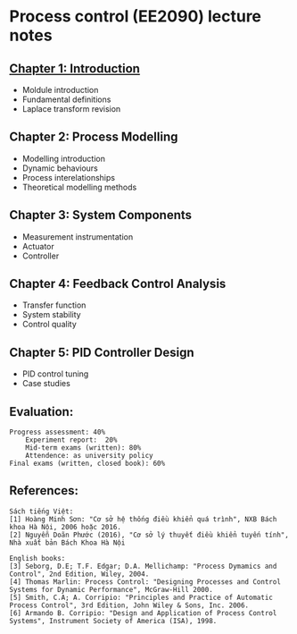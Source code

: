 # Process control (EE2090) lecture notes

## [Chapter 1: Introduction](https://github.com/hoangducchinh/process_control_lectures/blob/master/C1_Introduction.pdf)
* Moldule introduction
* Fundamental definitions
* Laplace transform revision

## Chapter 2: Process Modelling
* Modelling introduction
* Dynamic behaviours
* Process interelationships
* Theoretical modelling methods

## Chapter 3: System Components
* Measurement instrumentation
* Actuator
* Controller

## Chapter 4: Feedback Control Analysis
* Transfer function
* System stability
* Control quality

## Chapter 5: PID Controller Design
* PID control tuning
* Case studies

## Evaluation:
    Progress assessment: 40% 
        Experiment report:	20%
        Mid-term exams (written): 80%
        Attendence: as university policy
    Final exams (written, closed book): 60%

## References:
    Sách tiếng Việt:
    [1] Hoàng Minh Sơn: "Cơ sở hệ thống điều khiển quá trình", NXB Bách khoa Hà Nội, 2006 hoặc 2016.
    [2] Nguyễn Doãn Phước (2016), "Cơ sở lý thuyết điều khiển tuyến tính", Nhà xuất bản Bách Khoa Hà Nội

    English books:
    [3] Seborg, D.E; T.F. Edgar; D.A. Mellichamp: "Process Dymamics and Control", 2nd Edition, Wiley, 2004.
    [4] Thomas Marlin: Process Control: "Designing Processes and Control Systems for Dynamic Performance", McGraw-Hill 2000. 
    [5]	Smith, C.A; A. Corripio: "Principles and Practice of Automatic Process Control", 3rd Edition, John Wiley & Sons, Inc. 2006.
    [6] Armando B. Corripio: "Design and Application of Process Control Systems", Instrument Society of America (ISA), 1998.

